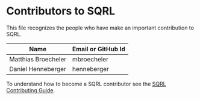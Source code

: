 # Contributors to SQRL


This file recognizes the people who have make an important contribution to SQRL.

| Name               | Email or GitHub Id |
|--------------------|------------------
| Matthias Broecheler | mbroecheler |
| Daniel Henneberger | henneberger      |

To understand how to become a SQRL contributor see the [SQRL Contributing Guide](CONTRIBUTING.md).

